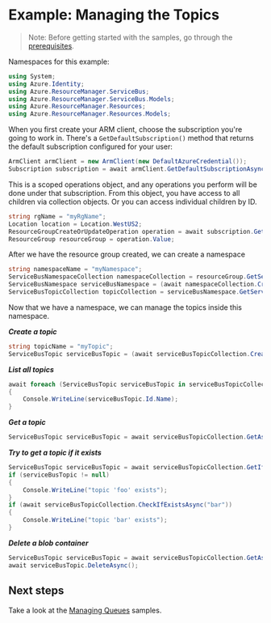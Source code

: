 # Example: Managing the Topics

>Note: Before getting started with the samples, go through the [prerequisites](https://github.com/Azure/azure-sdk-for-net/tree/main/sdk/resourcemanager/Azure.ResourceManager#prerequisites).

Namespaces for this example:

```C# Snippet:Managing_ServiceBusNamespaces_Namespaces
using System;
using Azure.Identity;
using Azure.ResourceManager.ServiceBus;
using Azure.ResourceManager.ServiceBus.Models;
using Azure.ResourceManager.Resources;
using Azure.ResourceManager.Resources.Models;
```

When you first create your ARM client, choose the subscription you're going to work in. There's a `GetDefaultSubscription()` method that returns the default subscription configured for your user:

```C# Snippet:Managing_ServiceBusTopics_DefaultSubscription
ArmClient armClient = new ArmClient(new DefaultAzureCredential());
Subscription subscription = await armClient.GetDefaultSubscriptionAsync();
```

This is a scoped operations object, and any operations you perform will be done under that subscription. From this object, you have access to all children via collection objects. Or you can access individual children by ID.

```C# Snippet:Managing_ServiceBusTopics_CreateResourceGroup
string rgName = "myRgName";
Location location = Location.WestUS2;
ResourceGroupCreateOrUpdateOperation operation = await subscription.GetResourceGroups().CreateOrUpdateAsync(rgName, new ResourceGroupData(location));
ResourceGroup resourceGroup = operation.Value;
```

After we have the resource group created, we can create a namespace

```C# Snippet:Managing_ServiceBusTopics_CreateNamespace
string namespaceName = "myNamespace";
ServiceBusNamespaceCollection namespaceCollection = resourceGroup.GetServiceBusNamespaces();
ServiceBusNamespace serviceBusNamespace = (await namespaceCollection.CreateOrUpdateAsync(namespaceName, new ServiceBusNamespaceData(location))).Value;
ServiceBusTopicCollection topicCollection = serviceBusNamespace.GetServiceBusTopics();
```

Now that we have a namespace, we can manage the topics inside this namespace.

***Create a topic***

```C# Snippet:Managing_ServiceBusTopics_CreateTopic
string topicName = "myTopic";
ServiceBusTopic serviceBusTopic = (await serviceBusTopicCollection.CreateOrUpdateAsync(topicName, new ServiceBusTopicData())).Value;
```

***List all topics***

```C# Snippet:Managing_ServiceBusTopics_ListTopics
await foreach (ServiceBusTopic serviceBusTopic in serviceBusTopicCollection.GetAllAsync())
{
    Console.WriteLine(serviceBusTopic.Id.Name);
}
```

***Get a topic***

```C# Snippet:Managing_ServiceBusTopics_GetTopic
ServiceBusTopic serviceBusTopic = await serviceBusTopicCollection.GetAsync("myTopic");
```

***Try to get a topic if it exists***

```C# Snippet:Managing_ServiceBusTopics_GetTopicIfExists
ServiceBusTopic serviceBusTopic = await serviceBusTopicCollection.GetIfExistsAsync("foo");
if (serviceBusTopic != null)
{
    Console.WriteLine("topic 'foo' exists");
}
if (await serviceBusTopicCollection.CheckIfExistsAsync("bar"))
{
    Console.WriteLine("topic 'bar' exists");
}
```

***Delete a blob container***

```C# Snippet:Managing_ServiceBusTopics_DeleteTopic
ServiceBusTopic serviceBusTopic = await serviceBusTopicCollection.GetAsync("myTopic");
await serviceBusTopic.DeleteAsync();
```

## Next steps

Take a look at the [Managing Queues](https://github.com/Azure/azure-sdk-for-net/blob/main/sdk/storage/Azure.ResourceManager.Storage/samples/Sample2_ManagingFileShares.md) samples.
